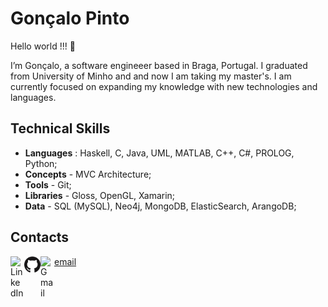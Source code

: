 # Gonçalo Pinto 

Hello world !!! 👋 

I’m Gonçalo, a software engineeer based in Braga, Portugal. I graduated from University of Minho and and now I am taking my master's. I am currently focused on expanding my knowledge with new technologies and languages.

## Technical Skills
  - **Languages** : Haskell, C, Java, UML, MATLAB, C++, C#, PROLOG, Python;
  - **Concepts** - MVC Architecture;
  - **Tools** - Git;
  - **Libraries** - Gloss, OpenGL, Xamarin;
  - **Data** - SQL (MySQL), Neo4j, MongoDB, ElasticSearch, ArangoDB;
  
## Contacts
[<img align="left" alt="LinkedIn" width="22px" src="https://cdn.jsdelivr.net/npm/simple-icons@v3/icons/linkedin.svg" />][linkedin]
[<img align="left" alt="GitHub" width="26px" src="https://raw.githubusercontent.com/github/explore/78df643247d429f6cc873026c0622819ad797942/topics/github/github.png" />][github]
<img align="left" alt="Gmail" width="22px" src="https://cdn.jsdelivr.net/npm/simple-icons@v3/icons/gmail.svg" /> [email] 

[linkedin]: https://www.linkedin.com/in/gonçalo-pinto99
[github]: https://github.com/GRP99/
[email]: mailto:goncalopinto9@gmail.com